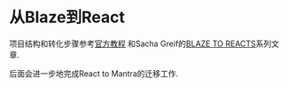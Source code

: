 # 从Blaze到React 
 
项目结构和转化步骤参考[官方教程](https://www.meteor.com/tutorials/react/creating-an-app) 
和Sacha Greif的[BLAZE TO REACTS](https://www.discovermeteor.com/category/blaze-to-react/)系列文章. 

后面会进一步地完成React to Mantra的迁移工作.

